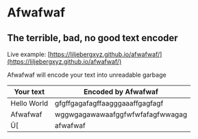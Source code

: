 # Afwafwaf
## The terrible, bad, no good text encoder

Live example: [https://liljebergxyz.github.io/afwafwaf/](https://liljebergxyz.github.io/afwafwaf/)

Afwafwaf will encode your text into unreadable garbage

| Your text        | Encoded by Afwafwaf      |
| ------------- |-------------|
| Hello World   | gfgffgagafagffaagggaaaffgagfagf |
| Afwafwaf      | wggwgagawawaafggfwfwfafagfwwagag      |
| Û[ | afwafwaf      |